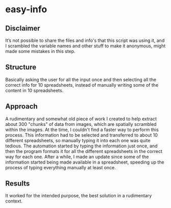 # easy-info

## Disclaimer
It’s not possible to share the files and info's that this script was using it, and I scrambled the variable names and other stuff to make it anonymous, might made some mistakes in this step.

## Structure
Basically asking the user for all the input once and then selecting all the correct info for 10 spreadsheets, instead of manually writing some of the content in 10 spreadsheets.

## Approach
A rudimentary and somewhat old piece of work I created to help extract about 300 "chunks" of data from images, which are spatially scrambled within the images. At the time, I couldn't find a faster way to perform this process. This information had to be selected and transferred to about 10 different spreadsheets, so manually typing it into each one was quite tedious. The automation started by typing the information just once, and then the program formats it for all the different spreadsheets in the correct way for each one. After a while, I made an update since some of the information started being made available in a spreadsheet, speeding up the process of typing everything manually at least once.

## Results
It worked for the intended purpose, the best solution in a rudimentary context.

